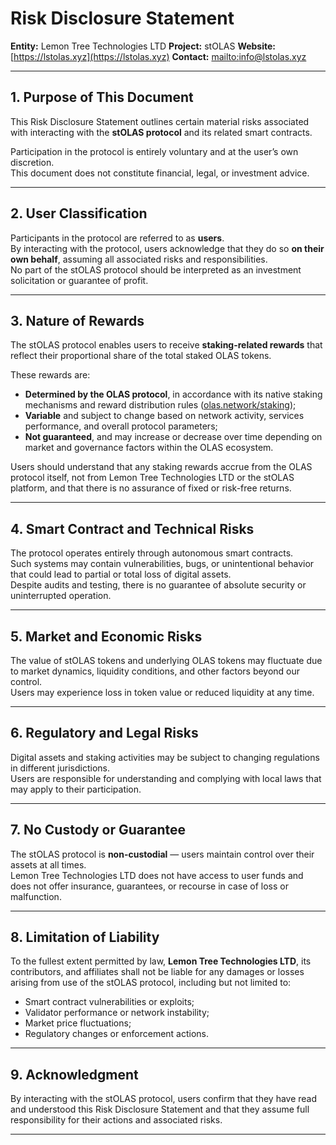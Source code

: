 # Risk Disclosure Statement

**Entity:** Lemon Tree Technologies LTD
**Project:** stOLAS
**Website:** [https://lstolas.xyz](https://lstolas.xyz)
**Contact:** [mailto:info@lstolas.xyz](info@lstolas.xyz)

---

## 1. Purpose of This Document
This Risk Disclosure Statement outlines certain material risks associated with interacting with the **stOLAS protocol** and its related smart contracts.  

Participation in the protocol is entirely voluntary and at the user’s own discretion.  
This document does not constitute financial, legal, or investment advice.

---

## 2. User Classification
Participants in the protocol are referred to as **users**.  
By interacting with the protocol, users acknowledge that they do so **on their own behalf**, assuming all associated risks and responsibilities.  
No part of the stOLAS protocol should be interpreted as an investment solicitation or guarantee of profit.

---

## 3. Nature of Rewards
The stOLAS protocol enables users to receive **staking-related rewards** that reflect their proportional share of the total staked OLAS tokens.  

These rewards are:  
- **Determined by the OLAS protocol**, in accordance with its native staking mechanisms and reward distribution rules ([olas.network/staking](https://olas.network/staking));  
- **Variable** and subject to change based on network activity, services performance, and overall protocol parameters;  
- **Not guaranteed**, and may increase or decrease over time depending on market and governance factors within the OLAS ecosystem.

Users should understand that any staking rewards accrue from the OLAS protocol itself, not from Lemon Tree Technologies LTD or the stOLAS platform, and that there is no assurance of fixed or risk-free returns.

---

## 4. Smart Contract and Technical Risks
The protocol operates entirely through autonomous smart contracts.  
Such systems may contain vulnerabilities, bugs, or unintentional behavior that could lead to partial or total loss of digital assets.  
Despite audits and testing, there is no guarantee of absolute security or uninterrupted operation.

---

## 5. Market and Economic Risks
The value of stOLAS tokens and underlying OLAS tokens may fluctuate due to market dynamics, liquidity conditions, and other factors beyond our control.  
Users may experience loss in token value or reduced liquidity at any time.

---

## 6. Regulatory and Legal Risks
Digital assets and staking activities may be subject to changing regulations in different jurisdictions.  
Users are responsible for understanding and complying with local laws that may apply to their participation.

---

## 7. No Custody or Guarantee
The stOLAS protocol is **non-custodial** — users maintain control over their assets at all times.  
Lemon Tree Technologies LTD does not have access to user funds and does not offer insurance, guarantees, or recourse in case of loss or malfunction.

---

## 8. Limitation of Liability
To the fullest extent permitted by law, **Lemon Tree Technologies LTD**, its contributors, and affiliates shall not be liable for any damages or losses arising from use of the stOLAS protocol, including but not limited to:
- Smart contract vulnerabilities or exploits;  
- Validator performance or network instability;  
- Market price fluctuations;  
- Regulatory changes or enforcement actions.

---

## 9. Acknowledgment
By interacting with the stOLAS protocol, users confirm that they have read and understood this Risk Disclosure Statement and that they assume full responsibility for their actions and associated risks.

---

